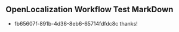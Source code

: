 ## OpenLocalization Workflow Test MarkDown
* fb65607f-891b-4d36-8eb6-65714fdfdc8c thanks!

<!--HONumber=Sep16_HO1-->


